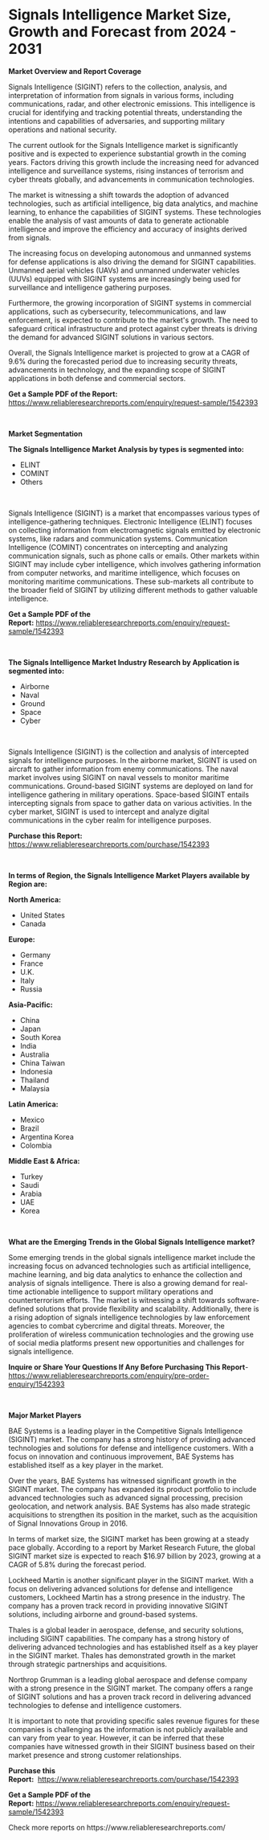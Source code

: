 <p><h1>Signals Intelligence Market Size, Growth and Forecast from 2024 - 2031</h1></p><p><strong>Market Overview and Report Coverage</strong></p>
<p><p>Signals Intelligence (SIGINT) refers to the collection, analysis, and interpretation of information from signals in various forms, including communications, radar, and other electronic emissions. This intelligence is crucial for identifying and tracking potential threats, understanding the intentions and capabilities of adversaries, and supporting military operations and national security.</p><p>The current outlook for the Signals Intelligence market is significantly positive and is expected to experience substantial growth in the coming years. Factors driving this growth include the increasing need for advanced intelligence and surveillance systems, rising instances of terrorism and cyber threats globally, and advancements in communication technologies.</p><p>The market is witnessing a shift towards the adoption of advanced technologies, such as artificial intelligence, big data analytics, and machine learning, to enhance the capabilities of SIGINT systems. These technologies enable the analysis of vast amounts of data to generate actionable intelligence and improve the efficiency and accuracy of insights derived from signals.</p><p>The increasing focus on developing autonomous and unmanned systems for defense applications is also driving the demand for SIGINT capabilities. Unmanned aerial vehicles (UAVs) and unmanned underwater vehicles (UUVs) equipped with SIGINT systems are increasingly being used for surveillance and intelligence gathering purposes.</p><p>Furthermore, the growing incorporation of SIGINT systems in commercial applications, such as cybersecurity, telecommunications, and law enforcement, is expected to contribute to the market's growth. The need to safeguard critical infrastructure and protect against cyber threats is driving the demand for advanced SIGINT solutions in various sectors.</p><p>Overall, the Signals Intelligence market is projected to grow at a CAGR of 9.6% during the forecasted period due to increasing security threats, advancements in technology, and the expanding scope of SIGINT applications in both defense and commercial sectors.</p></p>
<p><strong>Get a Sample PDF of the Report:</strong> <a href="https://www.reliableresearchreports.com/enquiry/request-sample/1542393">https://www.reliableresearchreports.com/enquiry/request-sample/1542393</a></p>
<p>&nbsp;</p>
<p><strong>Market Segmentation</strong></p>
<p><strong>The Signals Intelligence Market Analysis by types is segmented into:</strong></p>
<p><ul><li>ELINT</li><li>COMINT</li><li>Others</li></ul></p>
<p>&nbsp;</p>
<p><p>Signals Intelligence (SIGINT) is a market that encompasses various types of intelligence-gathering techniques. Electronic Intelligence (ELINT) focuses on collecting information from electromagnetic signals emitted by electronic systems, like radars and communication systems. Communication Intelligence (COMINT) concentrates on intercepting and analyzing communication signals, such as phone calls or emails. Other markets within SIGINT may include cyber intelligence, which involves gathering information from computer networks, and maritime intelligence, which focuses on monitoring maritime communications. These sub-markets all contribute to the broader field of SIGINT by utilizing different methods to gather valuable intelligence.</p></p>
<p><strong>Get a Sample PDF of the Report:</strong>&nbsp;<a href="https://www.reliableresearchreports.com/enquiry/request-sample/1542393">https://www.reliableresearchreports.com/enquiry/request-sample/1542393</a></p>
<p>&nbsp;</p>
<p><strong>The Signals Intelligence Market Industry Research by Application is segmented into:</strong></p>
<p><ul><li>Airborne</li><li>Naval</li><li>Ground</li><li>Space</li><li>Cyber</li></ul></p>
<p>&nbsp;</p>
<p><p>Signals Intelligence (SIGINT) is the collection and analysis of intercepted signals for intelligence purposes. In the airborne market, SIGINT is used on aircraft to gather information from enemy communications. The naval market involves using SIGINT on naval vessels to monitor maritime communications. Ground-based SIGINT systems are deployed on land for intelligence gathering in military operations. Space-based SIGINT entails intercepting signals from space to gather data on various activities. In the cyber market, SIGINT is used to intercept and analyze digital communications in the cyber realm for intelligence purposes.</p></p>
<p><strong>Purchase this Report:</strong>&nbsp; <a href="https://www.reliableresearchreports.com/purchase/1542393">https://www.reliableresearchreports.com/purchase/1542393</a></p>
<p>&nbsp;</p>
<p><strong>In terms of Region, the Signals Intelligence Market Players available by Region are:</strong></p>
<p>
    <p> <strong> North America: </strong>
        <ul>
            <li>United States</li>
            <li>Canada</li>
        </ul>
        </p> 
    <p> <strong> Europe: </strong>
        <ul>
            <li>Germany</li>
            <li>France</li>
            <li>U.K.</li>
            <li>Italy</li>
            <li>Russia</li>
        </ul>
        </p> 
    <p> <strong> Asia-Pacific: </strong>
        <ul>
            <li>China</li>
            <li>Japan</li>
            <li>South Korea</li>
            <li>India</li>
            <li>Australia</li>
            <li>China Taiwan</li>
            <li>Indonesia</li>
            <li>Thailand</li>
            <li>Malaysia</li>
        </ul>
        </p> 
    <p> <strong> Latin America: </strong>
        <ul>
            <li>Mexico</li>
            <li>Brazil</li>
            <li>Argentina Korea</li>
            <li>Colombia</li>
        </ul>
        </p> 
    <p> <strong> Middle East & Africa: </strong>
        <ul>
            <li>Turkey</li>
            <li>Saudi</li>
            <li>Arabia</li>
            <li>UAE</li>
            <li>Korea</li>
        </ul>
    </p>
    </p>
<p>&nbsp;</p>
<p><strong>What are the Emerging Trends in the Global Signals Intelligence market?</strong></p>
<p><p>Some emerging trends in the global signals intelligence market include the increasing focus on advanced technologies such as artificial intelligence, machine learning, and big data analytics to enhance the collection and analysis of signals intelligence. There is also a growing demand for real-time actionable intelligence to support military operations and counterterrorism efforts. The market is witnessing a shift towards software-defined solutions that provide flexibility and scalability. Additionally, there is a rising adoption of signals intelligence technologies by law enforcement agencies to combat cybercrime and digital threats. Moreover, the proliferation of wireless communication technologies and the growing use of social media platforms present new opportunities and challenges for signals intelligence.</p></p>
<p><strong>Inquire or Share Your Questions If Any Before Purchasing This Report</strong>- <a href="https://www.reliableresearchreports.com/enquiry/pre-order-enquiry/1542393">https://www.reliableresearchreports.com/enquiry/pre-order-enquiry/1542393</a></p>
<p>&nbsp;</p>
<p><strong>Major Market Players</strong></p>
<p><p>BAE Systems is a leading player in the Competitive Signals Intelligence (SIGINT) market. The company has a strong history of providing advanced technologies and solutions for defense and intelligence customers. With a focus on innovation and continuous improvement, BAE Systems has established itself as a key player in the market.</p><p>Over the years, BAE Systems has witnessed significant growth in the SIGINT market. The company has expanded its product portfolio to include advanced technologies such as advanced signal processing, precision geolocation, and network analysis. BAE Systems has also made strategic acquisitions to strengthen its position in the market, such as the acquisition of Signal Innovations Group in 2016.</p><p>In terms of market size, the SIGINT market has been growing at a steady pace globally. According to a report by Market Research Future, the global SIGINT market size is expected to reach $16.97 billion by 2023, growing at a CAGR of 5.8% during the forecast period.</p><p>Lockheed Martin is another significant player in the SIGINT market. With a focus on delivering advanced solutions for defense and intelligence customers, Lockheed Martin has a strong presence in the industry. The company has a proven track record in providing innovative SIGINT solutions, including airborne and ground-based systems.</p><p>Thales is a global leader in aerospace, defense, and security solutions, including SIGINT capabilities. The company has a strong history of delivering advanced technologies and has established itself as a key player in the SIGINT market. Thales has demonstrated growth in the market through strategic partnerships and acquisitions.</p><p>Northrop Grumman is a leading global aerospace and defense company with a strong presence in the SIGINT market. The company offers a range of SIGINT solutions and has a proven track record in delivering advanced technologies to defense and intelligence customers.</p><p>It is important to note that providing specific sales revenue figures for these companies is challenging as the information is not publicly available and can vary from year to year. However, it can be inferred that these companies have witnessed growth in their SIGINT business based on their market presence and strong customer relationships.</p></p>
<p><strong>Purchase this Report:</strong>&nbsp;&nbsp;<a href="https://www.reliableresearchreports.com/purchase/1542393">https://www.reliableresearchreports.com/purchase/1542393</a></p>
<p></p>
<p><strong>Get a Sample PDF of the Report:</strong>&nbsp;<a href="https://www.reliableresearchreports.com/enquiry/request-sample/1542393">https://www.reliableresearchreports.com/enquiry/request-sample/1542393</a></p>
<p>Check more reports on https://www.reliableresearchreports.com/</p>